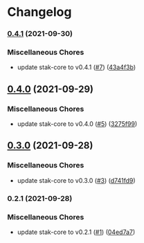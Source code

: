 # Changelog

### [0.4.1](https://www.github.com/stak-app/stak-corejs/compare/v0.4.0...v0.4.1) (2021-09-30)


### Miscellaneous Chores

* update stak-core to v0.4.1 ([#7](https://www.github.com/stak-app/stak-corejs/issues/7)) ([43a4f3b](https://www.github.com/stak-app/stak-corejs/commit/43a4f3ba450983c4da93ae12a24031bd2f389fdc))

## [0.4.0](https://www.github.com/stak-app/stak-corejs/compare/v0.3.0...v0.4.0) (2021-09-29)


### Miscellaneous Chores

* update stak-core to v0.4.0 ([#5](https://www.github.com/stak-app/stak-corejs/issues/5)) ([3275f99](https://www.github.com/stak-app/stak-corejs/commit/3275f99d4ac59653ba65bd9df0239efa5b190e23))

## [0.3.0](https://www.github.com/stak-app/stak-corejs/compare/v0.2.1...v0.3.0) (2021-09-28)


### Miscellaneous Chores

* update stak-core to v0.3.0 ([#3](https://www.github.com/stak-app/stak-corejs/issues/3)) ([d741fd9](https://www.github.com/stak-app/stak-corejs/commit/d741fd9deb9acc4815440190764e6d8e1d3aef59))

### 0.2.1 (2021-09-28)


### Miscellaneous Chores

* update stak-core to v0.2.1 ([#1](https://www.github.com/stak-app/stak-corejs/issues/1)) ([04ed7a7](https://www.github.com/stak-app/stak-corejs/commit/04ed7a7721edb26261716208addd5bb3f49b74e3))
